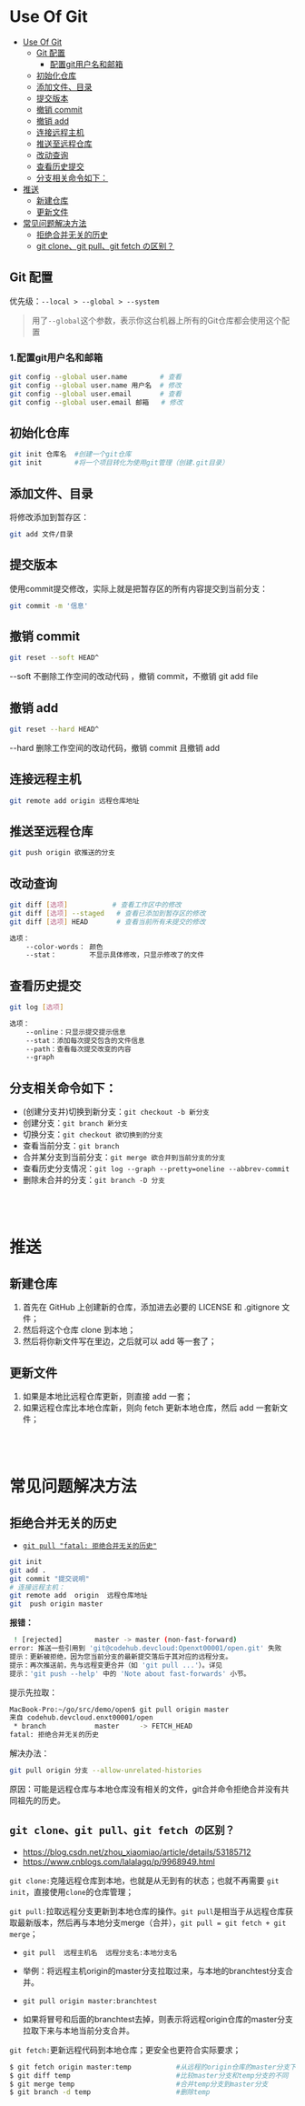# Use Of Git

<!-- TOC -->

- [Use Of Git](#use-of-git)
    - [Git 配置](#git-%E9%85%8D%E7%BD%AE)
        - [配置git用户名和邮箱](#%E9%85%8D%E7%BD%AEgit%E7%94%A8%E6%88%B7%E5%90%8D%E5%92%8C%E9%82%AE%E7%AE%B1)
    - [初始化仓库](#%E5%88%9D%E5%A7%8B%E5%8C%96%E4%BB%93%E5%BA%93)
    - [添加文件、目录](#%E6%B7%BB%E5%8A%A0%E6%96%87%E4%BB%B6%E7%9B%AE%E5%BD%95)
    - [提交版本](#%E6%8F%90%E4%BA%A4%E7%89%88%E6%9C%AC)
    - [撤销 commit](#%E6%92%A4%E9%94%80-commit)
    - [撤销 add](#%E6%92%A4%E9%94%80-add)
    - [连接远程主机](#%E8%BF%9E%E6%8E%A5%E8%BF%9C%E7%A8%8B%E4%B8%BB%E6%9C%BA)
    - [推送至远程仓库](#%E6%8E%A8%E9%80%81%E8%87%B3%E8%BF%9C%E7%A8%8B%E4%BB%93%E5%BA%93)
    - [改动查询](#%E6%94%B9%E5%8A%A8%E6%9F%A5%E8%AF%A2)
    - [查看历史提交](#%E6%9F%A5%E7%9C%8B%E5%8E%86%E5%8F%B2%E6%8F%90%E4%BA%A4)
    - [分支相关命令如下：](#%E5%88%86%E6%94%AF%E7%9B%B8%E5%85%B3%E5%91%BD%E4%BB%A4%E5%A6%82%E4%B8%8B)
- [推送](#%E6%8E%A8%E9%80%81)
    - [新建仓库](#%E6%96%B0%E5%BB%BA%E4%BB%93%E5%BA%93)
    - [更新文件](#%E6%9B%B4%E6%96%B0%E6%96%87%E4%BB%B6)
- [常见问题解决方法](#%E5%B8%B8%E8%A7%81%E9%97%AE%E9%A2%98%E8%A7%A3%E5%86%B3%E6%96%B9%E6%B3%95)
    - [拒绝合并无关的历史](#%E6%8B%92%E7%BB%9D%E5%90%88%E5%B9%B6%E6%97%A0%E5%85%B3%E7%9A%84%E5%8E%86%E5%8F%B2)
    - [git clone、git pull、git fetch の区别？](#git-clonegit-pullgit-fetch-%E3%81%AE%E5%8C%BA%E5%88%AB)

<!-- /TOC -->

## Git 配置

优先级：`--local > --global > --system`

> 用了`--global`这个参数，表示你这台机器上所有的Git仓库都会使用这个配置

### 1.配置git用户名和邮箱

```bash
git config --global user.name        # 查看
git config --global user.name 用户名  # 修改
git config --global user.email       # 查看
git config --global user.email 邮箱   # 修改
```

## 初始化仓库
```bash
git init 仓库名  #创建一个git仓库
git init        #将一个项目转化为使用git管理（创建.git目录）
```

## 添加文件、目录
将修改添加到暂存区：
```bash
git add 文件/目录
```

## 提交版本
使用commit提交修改，实际上就是把暂存区的所有内容提交到当前分支：
```bash
git commit -m '信息'
```

## 撤销 commit
```bash
git reset --soft HEAD^
```
--soft
不删除工作空间的改动代码 ，撤销 commit，不撤销 git add file

## 撤销 add
```bash
git reset --hard HEAD^
```
--hard
删除工作空间的改动代码，撤销 commit 且撤销 add

## 连接远程主机
```bash
git remote add origin 远程仓库地址
```

## 推送至远程仓库
```bash
git push origin 欲推送的分支
```

## 改动查询
```bash
git diff [选项]           # 查看工作区中的修改
git diff [选项] --staged   # 查看已添加到暂存区的修改
git diff [选项] HEAD       # 查看当前所有未提交的修改

选项：
    --color-words： 颜色
    --stat：        不显示具体修改，只显示修改了的文件
```

## 查看历史提交
```bash
git log [选项]

选项：
    --online：只显示提交提示信息
    --stat：添加每次提交包含的文件信息
    --path：查看每次提交改变的内容
    --graph
```

## 分支相关命令如下：

* (创建分支并)切换到新分支：`git checkout -b 新分支`
* 创建分支：`git branch 新分支`
* 切换分支：`git checkout 欲切换到的分支`
* 查看当前分支：`git branch`
* 合并某分支到当前分支：`git merge 欲合并到当前分支的分支`
* 查看历史分支情况：`git log --graph --pretty=oneline --abbrev-commit`
* 删除未合并的分支：`git branch -D 分支`

<br><br>

# 推送
## 新建仓库
1. 首先在 GitHub 上创建新的仓库，添加进去必要的 LICENSE 和 .gitignore 文件；
2. 然后将这个仓库 clone 到本地；
3. 然后将你新文件写在里边，之后就可以 add 等一套了；

## 更新文件
1. 如果是本地比远程仓库更新，则直接 add 一套；
2. 如果远程仓库比本地仓库新，则向 fetch 更新本地仓库，然后 add 一套新文件；

<br><br>

# 常见问题解决方法
## 拒绝合并无关的历史

* [`git pull "fatal: 拒绝合并无关的历史"`](https://www.cnblogs.com/xidianzxm/p/12965841.html)
```bash
git init
git add .
git commit "提交说明"
# 连接远程主机：
git remote add  origin  远程仓库地址
git  push origin master
```
**报错：**
```bash
 ! [rejected]        master -> master (non-fast-forward)
error: 推送一些引用到 'git@codehub.devcloud:Openxt00001/open.git' 失败
提示：更新被拒绝，因为您当前分支的最新提交落后于其对应的远程分支。
提示：再次推送前，先与远程变更合并（如 'git pull ...'）。详见
提示：'git push --help' 中的 'Note about fast-forwards' 小节。
```
提示先拉取：
```bash
MacBook-Pro:~/go/src/demo/open$ git pull origin master
来自 codehub.devcloud.enxt00001/open
 * branch            master     -> FETCH_HEAD
fatal: 拒绝合并无关的历史
```
解决办法：
```bash
git pull origin 分支 --allow-unrelated-histories 
```
原因：可能是远程仓库与本地仓库没有相关的文件，git合并命令拒绝合并没有共同祖先的历史。

## `git clone、git pull、git fetch の区别？`
  - https://blog.csdn.net/zhou_xiaomiao/article/details/53185712
  - https://www.cnblogs.com/lalalagq/p/9968949.html

`git clone:`克隆远程仓库到本地，也就是从无到有的状态；也就不再需要 `git init`，直接使用`clone`的仓库管理；

`git pull:`拉取远程分支更新到本地仓库的操作。`git pull`是相当于从远程仓库获取最新版本，然后再与本地分支merge（合并），`git pull = git fetch + git merge`；

- `git pull  远程主机名  远程分支名:本地分支名`

- 举例：将远程主机origin的master分支拉取过来，与本地的branchtest分支合并。

- `git pull origin master:branchtest`

- 如果将冒号和后面的branchtest去掉，则表示将远程origin仓库的master分支拉取下来与本地当前分支合并。

`git fetch:`更新远程代码到本地仓库；更安全也更符合实际要求；

```bash
$ git fetch origin master:temp           #从远程的origin仓库的master分支下载到本地并新建一个分支temp
$ git diff temp                          #比较master分支和temp分支的不同
$ git merge temp                         #合并temp分支到master分支
$ git branch -d temp                     #删除temp
```
